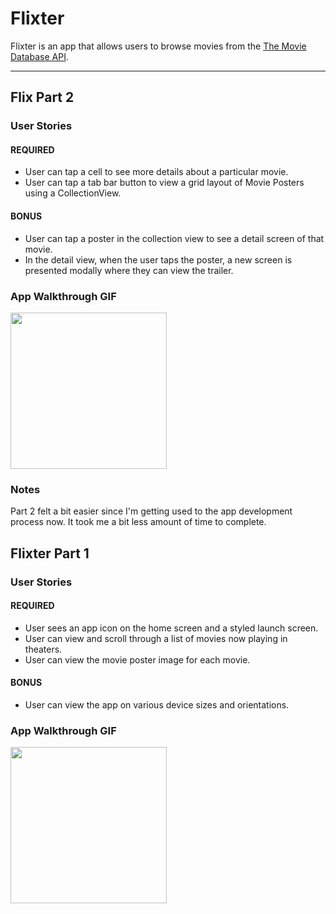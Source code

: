 # Flixter

Flixter is an app that allows users to browse movies from the [The Movie Database API](http://docs.themoviedb.apiary.io/#).

---
## Flix Part 2

### User Stories

#### REQUIRED
- User can tap a cell to see more details about a particular movie.
- User can tap a tab bar button to view a grid layout of Movie Posters using a CollectionView.

#### BONUS
- User can tap a poster in the collection view to see a detail screen of that movie.
- In the detail view, when the user taps the poster, a new screen is presented modally where they can view the trailer.

### App Walkthrough GIF

<img src="http://g.recordit.co/VLI2EtCQhv.gif" width=250><br>

### Notes
Part 2 felt a bit easier since I'm getting used to the app development process now. It took me a bit less amount of time to complete.

## Flixter Part 1

### User Stories

#### REQUIRED 
- User sees an app icon on the home screen and a styled launch screen.
- User can view and scroll through a list of movies now playing in theaters.
- User can view the movie poster image for each movie.

#### BONUS
- User can view the app on various device sizes and orientations.

### App Walkthrough GIF


<img src= "http://g.recordit.co/EaP7MqxPHs.gif" width=250><br>

